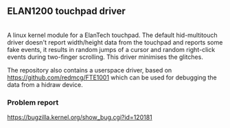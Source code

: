 ## ELAN1200 touchpad driver
<br/>
A linux kernel module for a ElanTech touchpad. The default hid-multitouch driver doesn't report width/height data from the touchpad and reports some fake events, it results in random jumps of a cursor and random right-click events during two-finger scrolling. This driver minimises the glitches.

The repository also contains a userspace driver, based on https://github.com/redmcg/FTE1001 which can be used for debugging the data from a hidraw device.

### Problem report
https://bugzilla.kernel.org/show_bug.cgi?id=120181
